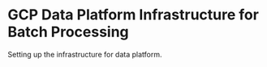 # GCP Data Platform Infrastructure for Batch Processing

Setting up the infrastructure for data platform.